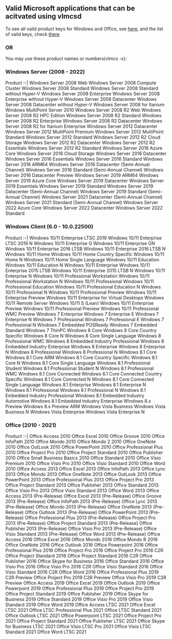 ## Valid Microsoft applications that can be acitvated using vlmcsd

 To see all vaild product keys for Windows and Office, see [here](https://github.com/TheFlightSimulationsOfficial/windowsserver-mgmttools/blob/master/vlmcsd-beta/db/getkeysonline/table/Keys.csv), and the list of vaild keys, check [there](https://github.com/TheFlightSimulationsOfficial/windowsserver-mgmttools/blob/master/vlmcsd-beta/db/getkeysonline/table/List%20Vaild%20Keys.csv)

### OR

 You may use these product names or numbers(vlmcs -x): 

### Windows Server (2008 - 2022)

Product
:-|
Windows Server 2008 Web
Windows Server 2008 Compute Cluster
Windows Server 2008 Standard
Windows Server 2008 Standard without Hyper-V
Windows Server 2008 Enterprise
Windows Server 2008 Enterprise without Hyper-V
Windows Server 2008 Datacenter
Windows Server 2008 Datacenter without Hyper-V
Windows Server 2008 for Itanium
Windows MultiPoint Server 2010
Windows Server 2008 R2 Web
Windows Server 2008 R2 HPC Edition
Windows Server 2008 R2 Standard
Windows Server 2008 R2 Enterprise
Windows Server 2008 R2 Datacenter
Windows Server 2008 R2 for Itanium Enterprise
Windows Server 2012 Datacenter
Windows Server 2012 MultiPoint Premium
Windows Server 2012 MultiPoint Standard
Windows Server 2012 Standard
Windows Server 2012 R2 Cloud Storage
Windows Server 2012 R2 Datacenter
Windows Server 2012 R2 Essentials
Windows Server 2012 R2 Standard
Windows Server 2016 Azure Core
Windows Server 2016 Cloud Storage
Windows Server 2016 Datacenter
Windows Server 2016 Essentials
Windows Server 2016 Standard
Windows Server 2016 ARM64
Windows Server 2016 Datacenter (Semi-Annual Channel)
Windows Server 2016 Standard (Semi-Annual Channel)
Windows Server 2016 Datacenter Preview
Windows Server 2019 ARM64
Windows Server 2019 Azure Core
Windows Server 2019 Datacenter
Windows Server 2019 Essentials
Windows Server 2019 Standard
Windows Server 2019 Datacenter (Semi-Annual Channel)
Windows Server 2019 Standard (Semi-Annual Channel)
Windows Server 2021 Datacenter (Semi-Annual Channel)
Windows Server 2021 Standard (Semi-Annual Channel)
Windows Server 2022 Azure Core
Windows Server 2022 Datacenter
Windows Server 2022 Standard
 
### Windows Client (6.0 - 10.0.22500)

Product
:-|
Windows 10/11 Enterprise LTSC 2019
Windows 10/11 Enterprise LTSC 2019 N
Windows 10/11 Enterprise G
Windows 10/11 Enterprise GN
Windows 10/11 Enterprise 2016 LTSB
Windows 10/11 Enterprise 2016 LTSB N
Windows 10/11 Home
Windows 10/11 Home Country Specific
Windows 10/11 Home N
Windows 10/11 Home Single Language
Windows 10/11 Education
Windows 10/11 Education N
Windows 10/11 Enterprise
Windows 10/11 Enterprise 2015 LTSB
Windows 10/11 Enterprise 2015 LTSB N
Windows 10/11 Enterprise N
Windows 10/11 Professional Workstation
Windows 10/11 Professional Workstation N
Windows 10/11 Professional
Windows 10/11 Professional Education
Windows 10/11 Professional Education N
Windows 10/11 Professional N
Windows 10/11 Professional Preview
Windows 10/11 Enterprise Preview
Windows 10/11 Enterprise for Virtual Desktops
Windows 10/11 Remote Server
Windows 10/11 S (Lean)
Windows 10/11 Enterprise Preview
Windows 10/11 Professional Preview
Windows 10/11 Professional WMC Preview
Windows 7 Enterprise
Windows 7 Enterprise E
Windows 7 Enterprise N
Windows 7 Professional
Windows 7 Professional E
Windows 7 Professional N
Windows 7 Embedded POSReady
Windows 7 Embedded Standard
Windows 7 ThinPC
Windows 8 Core
Windows 8 Core Country Specific
Windows 8 Core N
Windows 8 Core Single Language
Windows 8 Professional WMC
Windows 8 Embedded Industry Professional
Windows 8 Embedded Industry Enterprise
Windows 8 Enterprise
Windows 8 Enterprise N
Windows 8 Professional
Windows 8 Professional N
Windows 8.1 Core
Windows 8.1 Core ARM
Windows 8.1 Core Country Specific
Windows 8.1 Core N
Windows 8.1 Core Single Language
Windows 8.1 Professional Student
Windows 8.1 Professional Student N
Windows 8.1 Professional WMC
Windows 8.1 Core Connected
Windows 8.1 Core Connected Country Specific
Windows 8.1 Core Connected N
Windows 8.1 Core Connected Single Language
Windows 8.1 Enterprise
Windows 8.1 Enterprise N
Windows 8.1 Professional
Windows 8.1 Professional N
Windows 8.1 Embedded Industry Professional
Windows 8.1 Embedded Industry Automotive
Windows 8.1 Embedded Industry Enterprise
Windows 8.x Preview
Windows 8.x Preview ARM
Windows Vista Business
Windows Vista Business N
Windows Vista Enterprise
Windows Vista Enterprise N

### Office (2010 - 2021)

Product
:-|
Office Access 2010
Office Excel 2010
Office Groove 2010
Office InfoPath 2010
Office Mondo 2010
Office Mondo 2 2010
Office OneNote 2010
Office OutLook 2010
Office PowerPoint 2010
Office Professional Plus 2010
Office Project Pro 2010
Office Project Standard 2010
Office Publisher 2010
Office Small Business Basics 2010
Office Standard 2010
Office Visio Premium 2010
Office Visio Pro 2010
Office Visio Standard 2010
Office Word 2010
Office Access 2013
Office Excel 2013
Office InfoPath 2013
Office Lync 2013
Office Mondo 2013
Office OneNote 2013
Office OutLook 2013
Office PowerPoint 2013
Office Professional Plus 2013
Office Project Pro 2013
Office Project Standard 2013
Office Publisher 2013
Office Standard 2013
Office Visio Pro 2013
Office Visio Standard 2013
Office Word 2013
Office Access 2013 (Pre-Release)
Office Excel 2013 (Pre-Release)
Office Groove 2013 (Pre-Release)
Office InfoPath 2013 (Pre-Release)
Office Lync 2013 (Pre-Release)
Office Mondo 2013 (Pre-Release)
Office OneNote 2013 (Pre-Release)
Office Outlook 2013 (Pre-Release)
Office PowerPoint 2013 (Pre-Release)
Office Professional Plus 2013 (Pre-Release)
Office Project Pro 2013 (Pre-Release)
Office Project Standard 2013 (Pre-Release)
Office Publisher 2013 (Pre-Release)
Office Visio Pro 2013 (Pre-Release)
Office Visio Standard 2013 (Pre-Release)
Office Word 2013 (Pre-Release)
Office Access 2016
Office Excel 2016
Office Mondo 2016
Office Mondo R 2016
Office OneNote 2016
Office Outlook 2016
Office Powerpoint 2016
Office Professional Plus 2016
Office Project Pro 2016
Office Project Pro 2016 C2R
Office Project Standard 2016
Office Project Standard 2016 C2R
Office Publisher 2016
Office Skype for Business 2016
Office Standard 2016
Office Visio Pro 2016
Office Visio Pro 2016 C2R
Office Visio Standard 2016
Office Visio Standard 2016 C2R
Office Word 2016
Office Professional Plus 2019 C2R Preview
Office Project Pro 2019 C2R Preview
Office Visio Pro 2019 C2R Preview
Office Access 2019
Office Excel 2019
Office Outlook 2019
Office Powerpoint 2019
Office Professional Plus 2019
Office Project Pro 2019
Office Project Standard 2019
Office Publisher 2019
Office Skype for Business 2019
Office Standard 2019
Office Visio Pro 2019
Office Visio Standard 2019
Office Word 2019
Office Access LTSC 2021
Office Excel LTSC 2021
Office LTSC Professional Plus 2021
Office LTSC Standard 2021
Office Outlook LTSC 2021
Office Powerpoint LTSC 2021
Office Project Pro 2021
Office Project Standard 2021
Office Publisher LTSC 2021
Office Skype for Business LTSC 2021
Office Visio LTSC Pro 2021
Office Visio LTSC Standard 2021
Office Word LTSC 2021
